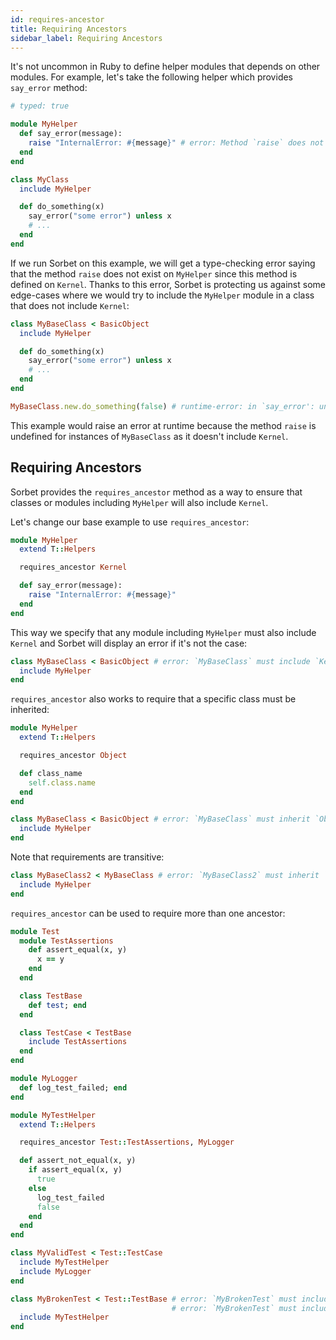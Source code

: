 ```yaml
---
id: requires-ancestor
title: Requiring Ancestors
sidebar_label: Requiring Ancestors
---
```


It's not uncommon in Ruby to define helper modules that depends on other
modules. For example, let's take the following helper which provides `say_error`
method:

```ruby
# typed: true

module MyHelper
  def say_error(message):
    raise "InternalError: #{message}" # error: Method `raise` does not exist on `MyHelper`
  end
end

class MyClass
  include MyHelper

  def do_something(x)
    say_error("some error") unless x
    # ...
  end
end
```

If we run Sorbet on this example, we will get a type-checking error saying that
the method `raise` does not exist on `MyHelper` since this method is defined on
`Kernel`. Thanks to this error, Sorbet is protecting us against some edge-cases
where we would try to include the `MyHelper` module in a class that does not
include `Kernel`:

```ruby
class MyBaseClass < BasicObject
  include MyHelper

  def do_something(x)
    say_error("some error") unless x
    # ...
  end
end

MyBaseClass.new.do_something(false) # runtime-error: in `say_error': undefined method `raise' for #<MyBaseClass> (NoMethodError)
```

This example would raise an error at runtime because the method `raise` is
undefined for instances of `MyBaseClass` as it doesn't include `Kernel`.

## Requiring Ancestors

Sorbet provides the `requires_ancestor` method as a way to ensure that classes
or modules including `MyHelper` will also include `Kernel`.

Let's change our base example to use `requires_ancestor`:

```ruby
module MyHelper
  extend T::Helpers

  requires_ancestor Kernel

  def say_error(message):
    raise "InternalError: #{message}"
  end
end
```

This way we specify that any module including `MyHelper` must also include
`Kernel` and Sorbet will display an error if it's not the case:

```ruby
class MyBaseClass < BasicObject # error: `MyBaseClass` must include `Kernel` (required by `MyHelper`)
  include MyHelper
end
```

`requires_ancestor` also works to require that a specific class must be
inherited:

```ruby
module MyHelper
  extend T::Helpers

  requires_ancestor Object

  def class_name
    self.class.name
  end
end

class MyBaseClass < BasicObject # error: `MyBaseClass` must inherit `Object` (required by `MyHelper`)
  include MyHelper
end
```

Note that requirements are transitive:

```ruby
class MyBaseClass2 < MyBaseClass # error: `MyBaseClass2` must inherit `Object` (required by `MyHelper`)
  include MyHelper
end
```

`requires_ancestor` can be used to require more than one ancestor:

```ruby
module Test
  module TestAssertions
    def assert_equal(x, y)
      x == y
    end
  end

  class TestBase
    def test; end
  end

  class TestCase < TestBase
    include TestAssertions
  end
end

module MyLogger
  def log_test_failed; end
end

module MyTestHelper
  extend T::Helpers

  requires_ancestor Test::TestAssertions, MyLogger

  def assert_not_equal(x, y)
    if assert_equal(x, y)
      true
    else
      log_test_failed
      false
    end
  end
end

class MyValidTest < Test::TestCase
  include MyTestHelper
  include MyLogger
end

class MyBrokenTest < Test::TestBase # error: `MyBrokenTest` must include `Test::TestAssertions` (required by `MyTestHelper`)
                                    # error: `MyBrokenTest` must include `MyLogger` (required by `MyTestHelper`)
  include MyTestHelper
end
```
